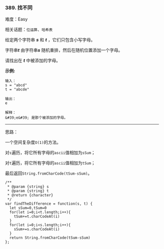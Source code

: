 ### 389. 找不同

难度：Easy

相关话题：`位运算`、`哈希表`

给定两个字符串 ***s***  和 ***t*** ，它们只包含小写字母。



字符串***t*** 由字符串***s*** 随机重排，然后在随机位置添加一个字母。



请找出在 ***t***  中被添加的字母。







**示例:** 





```
输入：
s = "abcd"
t = "abcde"

输出：
e

解释：
&#39;e&#39; 是那个被添加的字母。

```



-----

思路：

一个空间复杂度`O(1)`的方法。

对`s`遍历，将它所有字母的`ascii`值相加为`sSum`；

对`t`遍历，将它所有字母的`ascii`值相加为`tSum`；

最后返回`String.fromCharCode(tSum-sSum)`。


```
/**
 * @param {string} s
 * @param {string} t
 * @return {character}
 */
var findTheDifference = function(s, t) {
  let sSum=0,tSum=0
  for(let i=0;i<t.length;i++){
    tSum+=t.charCodeAt(i)
  }
  for(let i=0;i<s.length;i++){
    sSum+=s.charCodeAt(i)
  }
  return String.fromCharCode(tSum-sSum)
};



```


